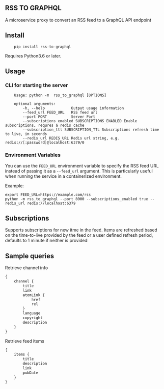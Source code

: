 ## RSS TO GRAPHQL

A microservice proxy to convert an RSS feed to a GraphQL API endpoint

## Install

```shell 
    pip install rss-to-graphql 
```

Requires Python3.6 or later.

## Usage

### CLI for starting the server

```shell
    Usage: python -m  rss_to_graphql [OPTIONS]

    optional arguments:
        -h, --help            Output usage information
        --feed_url FEED_URL   RSS feed url
        --port PORT           Server Port
        --subscriptions_enabled SUBSCRIPTIONS_ENABLED Enable subscriptions, requres a redis cache
        --subscription_ttl SUBSCRIPTION_TTL Subscriptions refresh time to live, in seconds
        --redis_url REDIS_URL Redis url string, e.g. redis://[:password]@localhost:6379/0
```

### Environment Variables

You can use the `FEED_URL` environment variable to specify the RSS feed URL instead of passing it as a `--feed_url` argument. This is particularly useful when running the service in a containerized environment.

Example:

```shell
export FEED_URL=https://example.com/rss
python -m rss_to_graphql --port 8900 --subscriptions_enabled true --redis_url redis://localhost:6379
```

## Subscriptions

Supports subscriptions for new itme in the feed. Items are refreshed based on the time-to-live provided by the feed or a user defined refresh period, defaults to 1 minute if neither is provided

## Sample queries

Retrieve channel info

```graphql
{
    channel {
        title
        link
        atomLink {
            href
            rel
        }
        language
        copyright
        description
    }
}
```

Retrieve feed items

```graphql
{
    items {
        title
        description
        link
        pubDate
    }
}
```